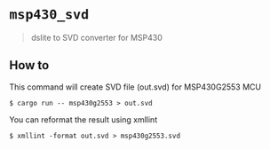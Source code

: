 # `msp430_svd`

> dslite to SVD converter for MSP430

## How to

This command will create SVD file (out.svd) for MSP430G2553 MCU

    $ cargo run -- msp430g2553 > out.svd

You can reformat the result using xmllint

    $ xmllint -format out.svd > msp430g2553.svd
